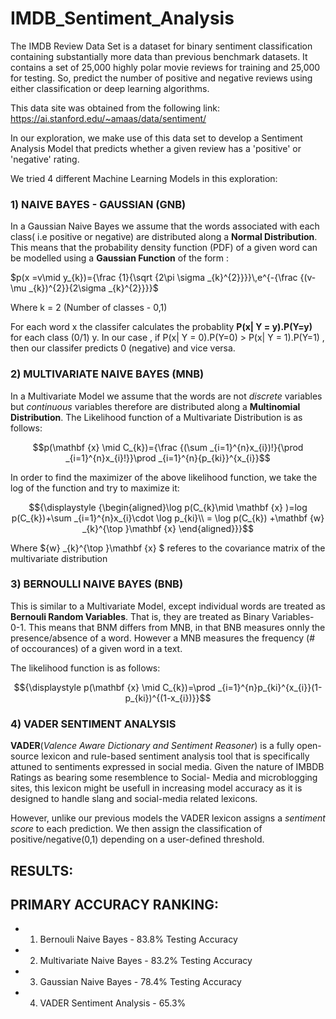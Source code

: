 # IMDB_Sentiment_Analysis

The IMDB Review Data Set is a dataset for binary sentiment classification containing substantially more data than previous benchmark datasets. It contains a set of 25,000 highly polar movie reviews for training and 25,000 for testing. So, predict the number of positive and negative reviews using either classification or deep learning algorithms.

This data site was obtained from the following link:
https://ai.stanford.edu/~amaas/data/sentiment/

In our exploration, we make use of this data set to develop a Sentiment Analysis Model that predicts whether a given review has a 'positive' or 'negative' rating. 

We tried 4 different Machine Learning Models in this exploration:

### 1) NAIVE BAYES - GAUSSIAN (GNB)

In a Gaussian Naive Bayes we assume that the words associated with each class( i.e positive or negative) are distributed along a **Normal Distribution**. This means that the probability density function (PDF) of a given word can be modelled using a **Gaussian Function** of the form :  

$p(x =v\mid y_{k})={\frac {1}{\sqrt {2\pi \sigma _{k}^{2}}}}\,e^{-{\frac {(v-\mu _{k})^{2}}{2\sigma _{k}^{2}}}}$

Where k = 2 (Number of classes - 0,1)

For each word x the classifer calculates the probablity **P(x| Y = y).P(Y=y)** for each class (0/1) y. In our case , if P(x| Y = 0).P(Y=0) > P(x| Y = 1).P(Y=1) , then our classifer predicts 0 (negative) and vice versa.


### 2) MULTIVARIATE NAIVE BAYES (MNB)

In a Multivariate Model we assume that the words are not *discrete* variables but *continuous* variables therefore are distributed along a **Multinomial Distribution**. The Likelihood function of a Multivariate Distribution is as follows:

$$p(\mathbf {x} \mid C_{k})={\frac {(\sum _{i=1}^{n}x_{i})!}{\prod _{i=1}^{n}x_{i}!}}\prod _{i=1}^{n}{p_{ki}}^{x_{i}}$$

In order to find the maximizer of the above likelihood function, we take the log of the function and try to maximize it:

$${\displaystyle {\begin{aligned}\log p(C_{k}\mid \mathbf {x} )=log p(C_{k})+\sum _{i=1}^{n}x_{i}\cdot \log p_{ki}\\ = \log p(C_{k}) +\mathbf {w} _{k}^{\top }\mathbf {x} \end{aligned}}}$$

Where ${w} _{k}^{\top }\mathbf {x} $ referes to the covariance matrix of the multivariate distribution

### 3) BERNOULLI NAIVE BAYES (BNB)

This is similar to a Multivariate Model, except individual words are treated as **Bernouli Random Variables**. That is, they are treated as Binary Variables- 0-1. This means that BNM differs from MNB, in that BNB measures onnly the presence/absence of a word. However a MNB measures the frequency (# of occourances) of a given word in a text. 

The likelihood function is as follows:

$${\displaystyle p(\mathbf {x} \mid C_{k})=\prod _{i=1}^{n}p_{ki}^{x_{i}}(1-p_{ki})^{(1-x_{i})}}$$

### 4) VADER SENTIMENT ANALYSIS

**VADER**(*Valence Aware Dictionary and Sentiment Reasoner*) is a fully open-source lexicon and rule-based sentiment analysis tool that is specifically attuned to sentiments expressed in social media. 
Given the nature of IMBDB Ratings as bearing some resemblence to Social- Media and microblogging sites, this lexicon might be usefull in increasing model accuracy as it is designed to handle slang and social-media related lexicons.

However, unlike our previous models the VADER lexicon assigns a *sentiment score* to each prediction. We then assign the classification of positive/negative(0,1) depending on a user-defined threshold. 

## RESULTS:

## PRIMARY ACCURACY RANKING:

- 1) Bernouli Naive Bayes - 83.8% Testing Accuracy
- 2) Multivariate Naive Bayes - 83.2% Testing Accuracy
- 3) Gaussian Naive Bayes - 78.4% Testing Accuracy
- 4) VADER Sentiment Analysis - 65.3%

